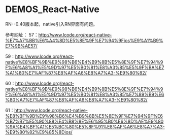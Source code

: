 # DEMOS_React-Native

RN--0.40版本起，native引入RN界面有问题。

参考网址：
57：http://www.lcode.org/react-native-%E7%A7%BB%E6%A4%8D%E5%8E%9F%E7%94%9Fios%E9%A1%B9%E7%9B%AE57/

59：http://www.lcode.org/react-native%E8%BF%9B%E9%98%B6%E4%B9%8B%E5%8E%9F%E7%94%9F%E6%A8%A1%E5%9D%97%E5%B0%81%E8%A3%85%E5%9F%BA%E7%A1%80%E7%AF%87%E8%AF%A6%E8%A7%A3-%E9%80%82/

60：http://www.lcode.org/react-native%E8%BF%9B%E9%98%B6%E4%B9%8B%E5%8E%9F%E7%94%9F%E6%A8%A1%E5%9D%97%E5%B0%81%E8%A3%85%E7%89%B9%E6%80%A7%E7%AF%87%E8%AF%A6%E8%A7%A3-%E9%80%82/


61：http://www.lcode.org/react-native-%E8%BF%9B%E9%98%B6%E4%B9%8B%E5%8E%9F%E7%94%9F%E6%B7%B7%E5%90%88%E4%B8%8E%E6%95%B0%E6%8D%AE%E9%80%9A%E4%BF%A1%E5%BC%80%E5%8F%91%E8%AF%A6%E8%A7%A3-%E9%80%82%E9%85%8Dios/
